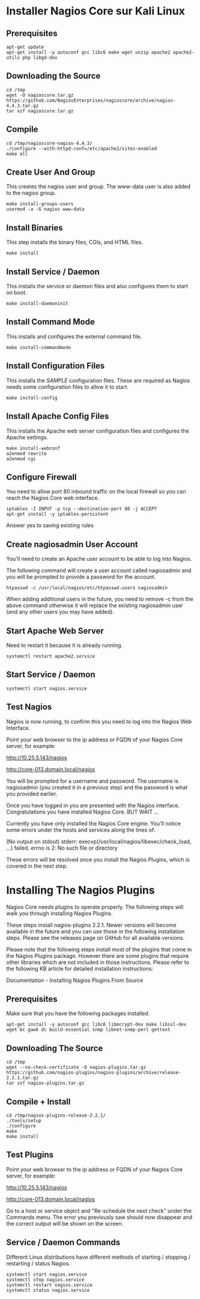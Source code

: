 
# Installer Nagios Core sur Kali Linux


## Prerequisites

```
apt-get update
apt-get install -y autoconf gcc libc6 make wget unzip apache2 apache2-utils php libgd-dev
```
 
## Downloading the Source

```
cd /tmp
wget -O nagioscore.tar.gz https://github.com/NagiosEnterprises/nagioscore/archive/nagios-4.4.3.tar.gz
tar xzf nagioscore.tar.gz
```
 
## Compile

```
cd /tmp/nagioscore-nagios-4.4.3/
./configure --with-httpd-conf=/etc/apache2/sites-enabled
make all
```
 
## Create User And Group

This creates the nagios user and group. The www-data user is also added to the nagios group.

```
make install-groups-users
usermod -a -G nagios www-data
```
 
## Install Binaries

This step installs the binary files, CGIs, and HTML files.

```
make install
```
 
## Install Service / Daemon

This installs the service or daemon files and also configures them to start on boot.

```
make install-daemoninit
```

 
## Install Command Mode

This installs and configures the external command file.

```
make install-commandmode
```
 
## Install Configuration Files

This installs the *SAMPLE* configuration files. These are required as Nagios needs some configuration files to allow it to start.

```
make install-config
```
 
## Install Apache Config Files

This installs the Apache web server configuration files and configures the Apache settings.

```
make install-webconf
a2enmod rewrite
a2enmod cgi
```
 
## Configure Firewall

You need to allow port 80 inbound traffic on the local firewall so you can reach the Nagios Core web interface.

```
iptables -I INPUT -p tcp --destination-port 80 -j ACCEPT
apt-get install -y iptables-persistent
```

Answer yes to saving existing rules

 
## Create nagiosadmin User Account

You'll need to create an Apache user account to be able to log into Nagios.

The following command will create a user account called nagiosadmin and you will be prompted to provide a password for the account.

```
htpasswd -c /usr/local/nagios/etc/htpasswd.users nagiosadmin
```
 
When adding additional users in the future, you need to remove -c from the above command otherwise it will replace the existing nagiosadmin user (and any other users you may have added).

 
## Start Apache Web Server


Need to restart it because it is already running.

```
systemctl restart apache2.service
```
 
## Start Service / Daemon

```
systemctl start nagios.service
```
 
## Test Nagios

Nagios is now running, to confirm this you need to log into the Nagios Web Interface.

Point your web browser to the ip address or FQDN of your Nagios Core server, for example:

http://10.25.5.143/nagios

http://core-013.domain.local/nagios

You will be prompted for a username and password. The username is nagiosadmin (you created it in a previous step) and the password is what you provided earlier.

Once you have logged in you are presented with the Nagios interface. Congratulations you have installed Nagios Core.
BUT WAIT ...

Currently you have only installed the Nagios Core engine. You'll notice some errors under the hosts and services along the lines of:

(No output on stdout) stderr: execvp(/usr/local/nagios/libexec/check_load, ...) failed. errno is 2: No such file or directory 

These errors will be resolved once you install the Nagios Plugins, which is covered in the next step.

 
# Installing The Nagios Plugins

Nagios Core needs plugins to operate properly. The following steps will walk you through installing Nagios Plugins.

These steps install nagios-plugins 2.2.1. Newer versions will become available in the future and you can use those in the following installation steps. Please see the releases page on GitHub for all available versions.

Please note that the following steps install most of the plugins that come in the Nagios Plugins package. However there are some plugins that require other libraries which are not included in those instructions. Please refer to the following KB article for detailed installation instructions:

Documentation - Installing Nagios Plugins From Source

 
## Prerequisites

Make sure that you have the following packages installed.

```
apt-get install -y autoconf gcc libc6 libmcrypt-dev make libssl-dev wget bc gawk dc build-essential snmp libnet-snmp-perl gettext
```
 
## Downloading The Source

```
cd /tmp
wget --no-check-certificate -O nagios-plugins.tar.gz https://github.com/nagios-plugins/nagios-plugins/archive/release-2.2.1.tar.gz
tar zxf nagios-plugins.tar.gz
```
 
## Compile + Install

```
cd /tmp/nagios-plugins-release-2.2.1/
./tools/setup
./configure
make
make install
```
 
## Test Plugins

Point your web browser to the ip address or FQDN of your Nagios Core server, for example:

http://10.25.5.143/nagios

http://core-013.domain.local/nagios

Go to a host or service object and "Re-schedule the next check" under the Commands menu. The error you previously saw should now disappear and the correct output will be shown on the screen.

 
## Service / Daemon Commands

Different Linux distributions have different methods of starting / stopping / restarting / status Nagios.

```
systemctl start nagios.service
systemctl stop nagios.service
systemctl restart nagios.service
systemctl status nagios.service
```



```python

```

